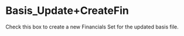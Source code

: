 # Basis\_Update+CreateFin

Check this box to create a new Financials Set for the updated basis
file.
